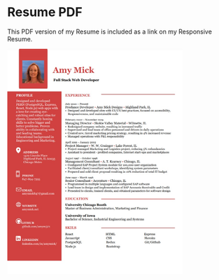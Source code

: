 # Resume PDF

This PDF version of my Resume is included as a link on my Responsive Resume.

<img src="https://github.com/amym321/Resume-PDF/blob/master/ResumePDF.jpg" width="400" height="515">

<!-- ![Resume PDF](https://github.com/amym321/Resume-PDF/blob/master/ResumePDF.jpg)  -->